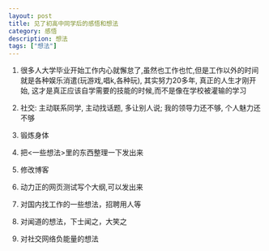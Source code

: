 ```yaml
---
layout: post
title: 见了初高中同学后的感悟和想法
category: 感悟
description: 想法
tags: ["想法"]
---
```


1. 很多人大学毕业开始工作内心就懈怠了,虽然也工作也忙,但是工作以外的时间就是各种娱乐消遣(玩游戏,唱k,各种玩), 其实努力20多年, 真正的人生才刚开始, 这才是真正应该自学需要的技能的时候,而不是像在学校被灌输的学习

2. 社交: 主动联系同学, 主动找话题, 多让别人说; 我的领导力还不够, 个人魅力还不够

3. 锻炼身体

4. 把<一些想法>里的东西整理一下发出来

5. 修改博客

6. 动力正的网页测试写个大纲,可以发出来

7. 对国内找工作的一些想法，招聘用人等

8. 对闻道的想法，下士闻之，大笑之

9. 对社交网络负能量的想法 
